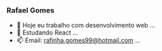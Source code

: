    ### Rafael Gomes


- 🔭 Hoje eu trabalho com desenvolvimento web ...
- 🌱 Estudando React ...
- 📫 Email: rafinha.gomes99@hotmail.com ...


